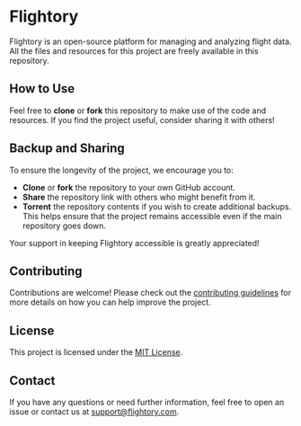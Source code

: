 # Flightory

Flightory is an open-source platform for managing and analyzing flight data. All the files and resources for this project are freely available in this repository.

## How to Use

Feel free to **clone** or **fork** this repository to make use of the code and resources. If you find the project useful, consider sharing it with others!

## Backup and Sharing

To ensure the longevity of the project, we encourage you to:

- **Clone** or **fork** the repository to your own GitHub account.
- **Share** the repository link with others who might benefit from it.
- **Torrent** the repository contents if you wish to create additional backups. This helps ensure that the project remains accessible even if the main repository goes down.

Your support in keeping Flightory accessible is greatly appreciated!

## Contributing

Contributions are welcome! Please check out the [contributing guidelines](CONTRIBUTING.md) for more details on how you can help improve the project.

## License

This project is licensed under the [MIT License](LICENSE).

## Contact

If you have any questions or need further information, feel free to open an issue or contact us at [support@flightory.com](mailto:support@flightory.com).
